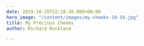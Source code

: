 ```yaml
---
date: 2019-10-25T22:18:38.000+00:00
hero_image: "/content/images/my-cheeks-10-19.jpg"
title: My Precious Cheeks
author: Richard Rockland

---
```

